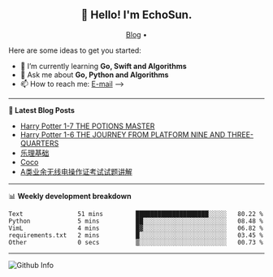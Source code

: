 <h2 align="center">👋 Hello! I'm EchoSun.</h2>
<p align="center">
  <a href="https://blog.echosun.top">Blog</a> •
</p>

Here are some ideas to get you started:

- 🌱 I’m currently learning **Go, Swift and Algorithms**
- 💬 Ask me about **Go, Python and Algorithms**
- 📫 How to reach me: [E-mail](echosun1996@126.com)
-->

-------
**📝 Latest Blog Posts**

<!-- BLOG-POST-LIST:START -->
- [Harry Potter 1-7 THE POTIONS MASTER](https://blog.echosun.top/posts/444fdcb5.html)
- [Harry Potter 1-6 THE JOURNEY FROM PLATFORM NINE AND THREE-QUARTERS](https://blog.echosun.top/posts/b124e4c3.html)
- [乐理基础](https://blog.echosun.top/posts/de23edaf.html)
- [Coco](https://blog.echosun.top/posts/78b3e07f.html)
- [A类业余无线电操作证考试试题讲解](https://blog.echosun.top/posts/8a816489.html)
<!-- BLOG-POST-LIST:END -->

-------

📊 **Weekly development breakdown**
<!--START_SECTION:waka-->

```text
Text               51 mins         ████████████████████░░░░░   80.22 %
Python             5 mins          ██░░░░░░░░░░░░░░░░░░░░░░░   08.48 %
VimL               4 mins          █▓░░░░░░░░░░░░░░░░░░░░░░░   06.82 %
requirements.txt   2 mins          █░░░░░░░░░░░░░░░░░░░░░░░░   03.45 %
Other              0 secs          ▒░░░░░░░░░░░░░░░░░░░░░░░░   00.73 %
```

<!--END_SECTION:waka-->

-------
![Github Info](https://github-readme-stats.vercel.app/api?username=echosun1996&show_icons=true&count_private=true&hide=prs&theme=default_repocard)
